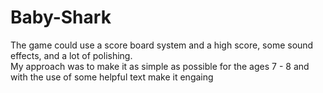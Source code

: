 # Baby-Shark  
The game could use a score board system and a high score, some sound effects, and a lot of polishing.  
My approach was to make it as simple as possible for the ages 7 - 8 and with the use of some helpful text make it engaing
